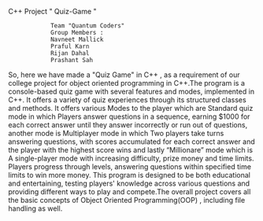   C++ Project " Quiz-Game "
	
                Team "Quantum Coders"
                Group Members :
                Navneet Mallick 
                Praful Karn 
                Rijan Dahal
                Prashant Sah  
 So, here we have made a "Quiz Game" in C++ , as a requirement of our college project for object oriented programming in C++.The program is a console-based quiz game with several features and modes, implemented in C++. It offers a variety of quiz experiences through its structured classes and methods. It offers various Modes to the player which are Standard quiz mode in which Players answer questions in a sequence, earning $1000 for each correct answer until they answer incorrectly or run out of questions, another mode is Multiplayer mode in which Two players take turns answering questions, with scores accumulated for each correct answer and the player with the highest score wins and lastly “Millionare” mode which is A single-player mode with increasing difficulty, prize money and time limits. Players progress through levels, answering questions within specified time limits to win more money. This program is designed to be both educational and entertaining, testing players' knowledge across various questions and providing different ways to play and compete.The overall project covers all the basic concepts of Object Oriented Programming(OOP) , including file handling as well.

 
